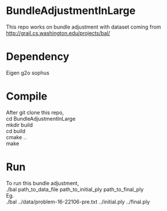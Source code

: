 # BundleAdjustmentInLarge
This repo works on bundle adjustment with dataset coming from http://grail.cs.washington.edu/projects/bal/
# Dependency
Eigen
g2o
sophus

# Compile
After git clone this repo,  
cd BundleAdjustmentInLarge  
mkdir build  
cd build  
cmake ..  
make  
# Run
To run this bundle adjustment,  
./bal path_to_data_file path_to_initial_ply path_to_final_ply  
Eg.  
./bal ../data/problem-16-22106-pre.txt ../initial.ply ../final.ply  
